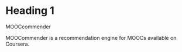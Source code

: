 # Heading 1
MOOCcommender

MOOCommender is a recommendation engine for MOOCs available on Coursera. 

